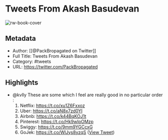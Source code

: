 # Tweets From Akash Basudevan

![rw-book-cover](https://pbs.twimg.com/profile_images/1584605934391025664/NpdxJvEV.jpg)

## Metadata
- Author: [[@PackBropagated on Twitter]]
- Full Title: Tweets From Akash Basudevan
- Category: #tweets
- URL: https://twitter.com/PackBropagated

## Highlights
- @kvlly These are some which I feel are really good in no particular order :
  1. Netflix: https://t.co/xu1Z6Fxxoz
  2. Uber: https://t.co/aN8x7zd0YI
  3. Airbnb: https://t.co/k44BqKOJ1t
  4. Pinterest: https://t.co/Hk9wlpOMzp
  5. Swiggy: https://t.co/9mm9YGCcxG
  6. GoJek: https://t.co/WlJys8yzqS ([View Tweet](https://twitter.com/PackBropagated/status/1617242424497295360))
